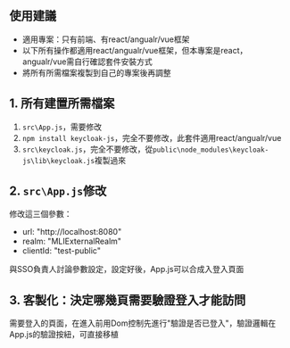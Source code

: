 ## 使用建議
- 適用專案：只有前端、有react/angualr/vue框架
- 以下所有操作都適用react/angualr/vue框架，但本專案是react，angualr/vue需自行確認套件安裝方式
- 將所有所需檔案複製到自己的專案後再調整

## 1. 所有建置所需檔案
1. `src\App.js`，需要修改
2. `npm install keycloak-js`，完全不要修改，此套件適用react/angualr/vue
3. `src\keycloak.js`，完全不要修改，從`public\node_modules\keycloak-js\lib\keycloak.js`複製過來

## 2. `src\App.js`修改
修改這三個參數：
- url: "http://localhost:8080"
- realm: "MLIExternalRealm"
- clientId: "test-public"

與SSO負責人討論參數設定，設定好後，App.js可以合成入登入頁面

## 3. 客製化：決定哪幾頁需要驗證登入才能訪問
需要登入的頁面，在進入前用Dom控制先進行"驗證是否已登入"，驗證邏輯在App.js的驗證按紐，可直接移植
